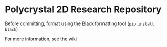 # Polycrystal 2D Research Repository

Before committing, format using the Black formatting tool (`pip install black`)

For more information, see the [wiki](https://gitlab.com/mmod1/polyxtal2d/-/wikis/home)